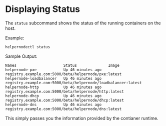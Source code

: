 # Displaying Status

The `status` subcommand shows the status of the running containers on
the host.

Example:

```shell
helpernodectl status
```

Sample Output:

```shell
Names                     Status              Image
helpernode-pxe            Up 46 minutes ago   registry.example.com:5000/beta/helpernode/pxe:latest
helpernode-loadbalancer   Up 46 minutes ago   registry.example.com:5000/beta/helpernode/loadbalancer:latest
helpernode-http           Up 46 minutes ago   registry.example.com:5000/beta/helpernode/http:latest
helpernode-dhcp           Up 46 minutes ago   registry.example.com:5000/beta/helpernode/dhcp:latest
helpernode-dns            Up 46 minutes ago   registry.example.com:5000/beta/helpernode/dns:latest
```

This simply passes you the information provided by the contianer runtime.
